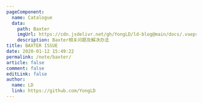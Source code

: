 ```yaml
---
pageComponent:
  name: Catalogue
  data:
    path: Baxter
    imgUrl: https://cdn.jsdelivr.net/gh/YongLD/ld-blog@main/docs/.vuepress/public/img/baxter.png
    description: Baxter相关问题及解决办法
title: BAXTER ISSUE
date: 2020-01-12 15:49:22
permalink: /note/baxter/
article: false
comment: false
editLink: false
author:
  name: LD
  link: https://github.com/YongLD
---
```

